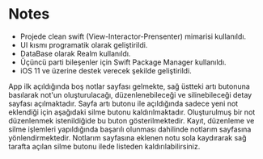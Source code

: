 # Notes
- Projede clean swift (View-Interactor-Prensenter)  mimarisi kullanıldı.
- UI kısmı programatik olarak geliştirildi.
- DataBase olarak Realm kullanıldı.
- Üçüncü parti bileşenler için Swift Package Manager kullanıldı.
- iOS 11 ve üzerine destek verecek şekilde geliştirildi.

App ilk açıldığında boş notlar sayfası gelmekte, sağ üstteki artı butonuna basılarak not'un oluşturulacağı, düzenlenebileceği ve silinebileceği detay sayfası açılmaktadır. Sayfa artı butonu ile açıldığında sadece yeni not eklendiği için aşağıdaki silme butonu kaldırılmaktadır. Oluşturulmuş bir not düzenlenmek istenildiğide bu buton gösterilmektedir. Kayıt, düzenleme ve silme işlemleri yapıldığında başarılı olunması dahilinde notlarım sayfasına yönlendirmektedir.
Notlarım sayfasına eklenen notu sola kaydırarak sağ tarafta açılan silme butonu ilede listeden kaldırılabilirsiniz.






